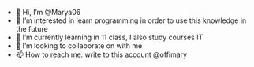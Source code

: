 - 👋 Hi, I’m @Marya06
- 👀 I’m interested in learn programming in order to use this knowledge in the future
- 🌱 I’m currently learning in 11 class, I also study courses IT
- 💞️ I’m looking to collaborate on with me
- 📫 How to reach me: write to this account @offimary

<!---
Marya06/Marya06 is a ✨ special ✨ repository because its `README.md` (this file) appears on your GitHub profile.
You can click the Preview link to take a look at your changes.
--->
